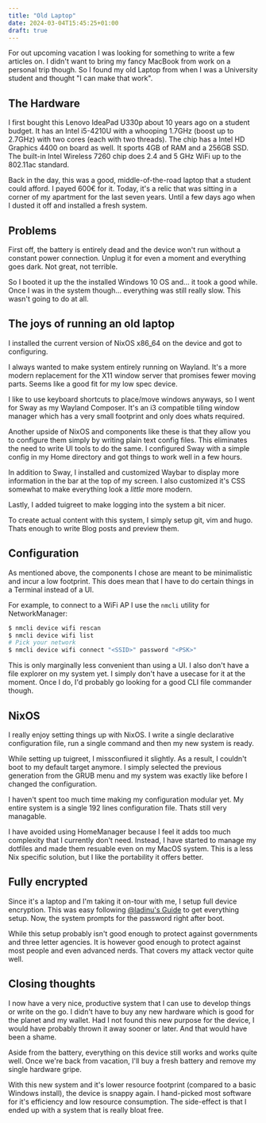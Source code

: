 ```yaml
---
title: "Old Laptop"
date: 2024-03-04T15:45:25+01:00
draft: true
---
```


For out upcoming vacation I was looking for something to write a few articles on.
I didn't want to bring my fancy MacBook from work on a personal trip though.
So I found my old Laptop from when I was a University student and thought "I can make that work".

## The Hardware

I first bought this Lenovo IdeaPad U330p about 10 years ago on a student budget.
It has an Intel i5-4210U with a whooping 1.7GHz (boost up to 2.7GHz) with two cores (each with two threads).
The chip has a Intel HD Graphics 4400 on board as well.
It sports 4GB of RAM and a 256GB SSD.
The built-in Intel Wireless 7260 chip does 2.4 and 5 GHz WiFi up to the 802.11ac standard.

Back in the day, this was a good, middle-of-the-road laptop that a student could afford.
I payed 600€ for it.
Today, it's a relic that was sitting in a corner of my apartment for the last seven years.
Until a few days ago when I dusted it off and installed a fresh system.

## Problems

First off, the battery is entirely dead and the device won't run without a constant power connection.
Unplug it for even a moment and everything goes dark.
Not great, not terrible.

So I booted it up the the installed Windows 10 OS and... it took a good while.
Once I was in the system though... everything was still really slow.
This wasn't going to do at all.

## The joys of running an old laptop

I installed the current version of NixOS x86_64 on the device and got to configuring.

I always wanted to make system entirely running on Wayland.
It's a more modern replacement for the X11 window server that promises fewer moving parts.
Seems like a good fit for my low spec device.

I like to use keyboard shortcuts to place/move windows anyways, so I went for Sway as my Wayland Composer.
It's an i3 compatible tiling window manager which has a very small footprint and only does whats required.

Another upside of NixOS and components like these is that they allow you to configure them simply by writing plain text config files.
This eliminates the need to write UI tools to do the same.
I configured Sway with a simple config in my Home directory and got things to work well in a few hours.

In addition to Sway, I installed and customized Waybar to display more information in the bar at the top of my screen.
I also customized it's CSS somewhat to make everything look a _little_ more modern.

Lastly, I added tuigreet to make logging into the system a bit nicer.

To create actual content with this system, I simply setup git, vim and hugo.
Thats enough to write Blog posts and preview them.

## Configuration

As mentioned above, the components I chose are meant to be minimalistic and incur a low footprint.
This does mean that I have to do certain things in a Terminal instead of a UI.

For example, to connect to a WiFi AP I use the `nmcli` utility for NetworkManager:

```bash
$ nmcli device wifi rescan
$ nmcli device wifi list
# Pick your network
$ nmcli device wifi connect "<SSID>" password "<PSK>"
```

This is only marginally less convenient than using a UI.
I also don't have a file explorer on my system yet.
I simply don't have a usecase for it at the moment.
Once I do, I'd probably go looking for a good CLI file commander though.

## NixOS

I really enjoy setting things up with NixOS.
I write a single declarative configuration file, run a single command and then my new system is ready.

While setting up tuigreet, I missconfiured it slightly.
As a result, I couldn't boot to my default target anymore.
I simply selected the previous generation from the GRUB menu and my system was exactly like before I changed the configuration.

I haven't spent too much time making my configuration modular yet.
My entire system is a single 192 lines configuration file.
Thats still very managable.

I have avoided using HomeManager because I feel it adds too much complexity that I currently don't need.
Instead, I have started to manage my dotfiles and made them resuable even on my MacOS system.
This is a less Nix specific solution, but I like the portability it offers better.

## Fully encrypted

Since it's a laptop and I'm taking it on-tour with me, I setup full device encryption.
This was easy following [@ladinu's Guide](https://gist.github.com/ladinu/bfebdd90a5afd45dec811296016b2a3f) to get everything setup.
Now, the system prompts for the password right after boot.

While this setup probably isn't good enough to protect against governments and three letter agencies.
It is however good enough to protect against most people and even advanced nerds.
That covers my attack vector quite well.

## Closing thoughts

I now have a very nice, productive system that I can use to develop things or write on the go.
I didn't have to buy any new hardware which is good for the planet and my wallet.
Had I not found this new purpose for the device, I would have probably thrown it away sooner or later.
And that would have been a shame.

Aside from the battery, everything on this device still works and works quite well.
Once we're back from vacation, I'll buy a fresh battery and remove my single hardware gripe.

With this new system and it's lower resource footprint (compared to a basic Windows install), the device is snappy again.
I hand-picked most software for it's efficiency and low resource consumption.
The side-effect is that I ended up with a system that is really bloat free.

